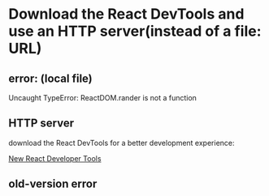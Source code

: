# Download the React DevTools and use an HTTP server(instead of a file: URL) 


## error: (local file)
Uncaught TypeError: ReactDOM.rander is not a function


## HTTP server

download the React DevTools for a better development experience:

[New React Developer Tools](https://facebook.github.io/react/blog/2015/09/02/new-react-developer-tools.html)

## old-version error
